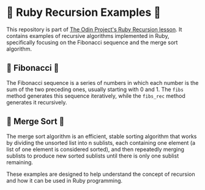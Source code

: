 # 🚀 Ruby Recursion Examples 🚀

This repository is part of [The Odin Project's Ruby Recursion lesson](https://www.theodinproject.com/lessons/ruby-recursion#project-merge-sort). It contains examples of recursive algorithms implemented in Ruby, specifically focusing on the Fibonacci sequence and the merge sort algorithm.

## 🧮 Fibonacci 🧮

The Fibonacci sequence is a series of numbers in which each number is the sum of the two preceding ones, usually starting with 0 and 1. The `fibs` method generates this sequence iteratively, while the `fibs_rec` method generates it recursively.

## 🔄 Merge Sort 🔄

The merge sort algorithm is an efficient, stable sorting algorithm that works by dividing the unsorted list into n sublists, each containing one element (a list of one element is considered sorted), and then repeatedly merging sublists to produce new sorted sublists until there is only one sublist remaining.

These examples are designed to help understand the concept of recursion and how it can be used in Ruby programming.
